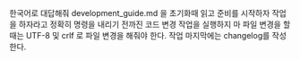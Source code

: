 한국어로 대답해줘
development_guide.md 을 초기화때 읽고 준비를 시작하자
작업을 하자라고 정확히 명령을 내리기 전까진 코드 변경 작업을 실행하지 마
파일 변경을 할때는 UTF-8 및 crlf 로 파일 변경을 해줘야 한다.
작업 마지막에는 changelog를 작성한다.